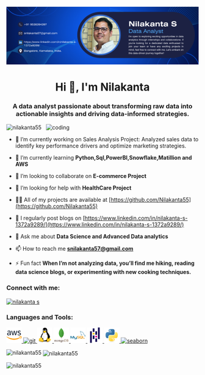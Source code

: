 ![logo](https://github.com/Nilakanta55/Nilakanta55/blob/main/GitHubBanner.png.png)
<h1 align="center">Hi 👋, I'm Nilakanta</h1>
<h3 align="center">A data analyst passionate about transforming raw data into actionable insights and driving data-informed strategies.</h3>

<img align="right" alt="coding" width="400" src="https://user-images.githubusercontent.com/55389276/140866485-8fb1c876-9a8f-4d6a-98dc-08c4981eaf70.gif">

<p align="left"> <img src="https://komarev.com/ghpvc/?username=nilakanta55&label=Profile%20views&color=0e75b6&style=flat" alt="nilakanta55" /> </p>

- 🔭 I’m currently working on Sales Analysis Project: Analyzed sales data to identify key performance drivers and optimize marketing strategies.

- 🌱 I’m currently learning **Python,Sql,PowerBI,Snowflake,Matillion and AWS**

- 👯 I’m looking to collaborate on **E-commerce Project**

- 🤝 I’m looking for help with **HealthCare Project**

- 👨‍💻 All of my projects are available at [https://github.com/Nilakanta55](https://github.com/Nilakanta55)

- 📝 I regularly post blogs on [https://www.linkedin.com/in/nilakanta-s-1372a9289/](https://www.linkedin.com/in/nilakanta-s-1372a9289/)

- 💬 Ask me about **Data Science and Advanced Data analytics**

- 📫 How to reach me **snilakanta57@gmail.com**

- ⚡ Fun fact **When I’m not analyzing data, you’ll find me hiking, reading data science blogs, or experimenting with new cooking techniques.**

<h3 align="left">Connect with me:</h3>
<p align="left">
<a href="https://linkedin.com/in/nilakanta s" target="blank"><img align="center" src="https://raw.githubusercontent.com/rahuldkjain/github-profile-readme-generator/master/src/images/icons/Social/linked-in-alt.svg" alt="nilakanta s" height="30" width="40" /></a>
</p>

<h3 align="left">Languages and Tools:</h3>
<p align="left"> <a href="https://aws.amazon.com" target="_blank" rel="noreferrer"> <img src="https://raw.githubusercontent.com/devicons/devicon/master/icons/amazonwebservices/amazonwebservices-original-wordmark.svg" alt="aws" width="40" height="40"/> </a> <a href="https://git-scm.com/" target="_blank" rel="noreferrer"> <img src="https://www.vectorlogo.zone/logos/git-scm/git-scm-icon.svg" alt="git" width="40" height="40"/> </a> <a href="https://www.linux.org/" target="_blank" rel="noreferrer"> <img src="https://raw.githubusercontent.com/devicons/devicon/master/icons/linux/linux-original.svg" alt="linux" width="40" height="40"/> </a> <a href="https://www.mongodb.com/" target="_blank" rel="noreferrer"> <img src="https://raw.githubusercontent.com/devicons/devicon/master/icons/mongodb/mongodb-original-wordmark.svg" alt="mongodb" width="40" height="40"/> </a> <a href="https://www.mysql.com/" target="_blank" rel="noreferrer"> <img src="https://raw.githubusercontent.com/devicons/devicon/master/icons/mysql/mysql-original-wordmark.svg" alt="mysql" width="40" height="40"/> </a> <a href="https://pandas.pydata.org/" target="_blank" rel="noreferrer"> <img src="https://raw.githubusercontent.com/devicons/devicon/2ae2a900d2f041da66e950e4d48052658d850630/icons/pandas/pandas-original.svg" alt="pandas" width="40" height="40"/> </a> <a href="https://www.python.org" target="_blank" rel="noreferrer"> <img src="https://raw.githubusercontent.com/devicons/devicon/master/icons/python/python-original.svg" alt="python" width="40" height="40"/> </a> <a href="https://seaborn.pydata.org/" target="_blank" rel="noreferrer"> <img src="https://seaborn.pydata.org/_images/logo-mark-lightbg.svg" alt="seaborn" width="40" height="40"/> </a> </p>

<p><img align="left" src="https://github-readme-stats.vercel.app/api/top-langs?username=nilakanta55&show_icons=true&locale=en&layout=compact" alt="nilakanta55" /></p>

<p>&nbsp;<img align="center" src="https://github-readme-stats.vercel.app/api?username=nilakanta55&show_icons=true&locale=en" alt="nilakanta55" /></p>

<p><img align="center" src="https://github-readme-streak-stats.herokuapp.com/?user=nilakanta55&" alt="nilakanta55" /></p>
